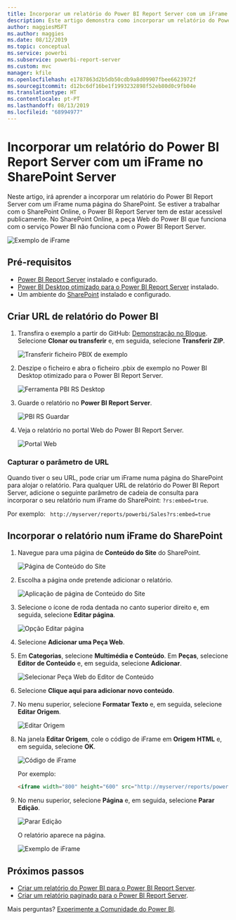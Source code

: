 ```yaml
---
title: Incorporar um relatório do Power BI Report Server com um iFrame no SharePoint Server
description: Este artigo demonstra como incorporar um relatório do Power BI Report Server com um iFrame no SharePoint Server
author: maggiesMSFT
ms.author: maggies
ms.date: 08/12/2019
ms.topic: conceptual
ms.service: powerbi
ms.subservice: powerbi-report-server
ms.custom: mvc
manager: kfile
ms.openlocfilehash: e1787863d2b5db50cdb9a8d09907fbee6623972f
ms.sourcegitcommit: d12bc6df16be1f1993232898f52eb80d0c9fb04e
ms.translationtype: HT
ms.contentlocale: pt-PT
ms.lasthandoff: 08/13/2019
ms.locfileid: "68994977"
---
```

# <a name="embed-a-power-bi-report-server-report-using-an-iframe-in-sharepoint-server"></a>Incorporar um relatório do Power BI Report Server com um iFrame no SharePoint Server

Neste artigo, irá aprender a incorporar um relatório do Power BI Report Server com um iFrame numa página do SharePoint. Se estiver a trabalhar com o SharePoint Online, o Power BI Report Server tem de estar acessível publicamente. No SharePoint Online, a peça Web do Power BI que funciona com o serviço Power BI não funciona com o Power BI Report Server.  

![Exemplo de iFrame](media/quickstart-embed/quickstart_embed_01.png)

## <a name="prerequisites"></a>Pré-requisitos
* [Power BI Report Server](https://powerbi.microsoft.com/report-server/) instalado e configurado.
* [Power BI Desktop otimizado para o Power BI Report Server](install-powerbi-desktop.md) instalado.
* Um ambiente do [SharePoint](https://docs.microsoft.com/sharepoint/install/install) instalado e configurado.

## <a name="create-the-power-bi-report-url"></a>Criar URL de relatório do Power BI

1. Transfira o exemplo a partir do GitHub: [Demonstração no Blogue](https://github.com/Microsoft/powerbi-desktop-samples). Selecione **Clonar ou transferir** e, em seguida, selecione **Transferir ZIP**.

    ![Transferir ficheiro PBIX de exemplo](media/quickstart-embed/quickstart_embed_14.png)

2. Deszipe o ficheiro e abra o ficheiro .pbix de exemplo no Power BI Desktop otimizado para o Power BI Report Server.

    ![Ferramenta PBI RS Desktop](media/quickstart-embed/quickstart_embed_02.png)

3. Guarde o relatório no **Power BI Report Server**. 

    ![PBI RS Guardar](media/quickstart-embed/quickstart_embed_03.png)

4. Veja o relatório no portal Web do Power BI Report Server.

    ![Portal Web](media/quickstart-embed/quickstart_embed_04.png)

### <a name="capture-the-url-parameter"></a>Capturar o parâmetro de URL

Quando tiver o seu URL, pode criar um iFrame numa página do SharePoint para alojar o relatório. Para qualquer URL de relatório do Power BI Report Server, adicione o seguinte parâmetro de cadeia de consulta para incorporar o seu relatório num iFrame do SharePoint: `?rs:embed=true`.

   Por exemplo:
    ``` 
    http://myserver/reports/powerbi/Sales?rs:embed=true
    ```
## <a name="embed-the-report-in-a-sharepoint-iframe"></a>Incorporar o relatório num iFrame do SharePoint

1. Navegue para uma página de **Conteúdo do Site** do SharePoint.

    ![Página de Conteúdo do Site](media/quickstart-embed/quickstart_embed_05.png)

2. Escolha a página onde pretende adicionar o relatório.

    ![Aplicação de página de Conteúdo do Site](media/quickstart-embed/quickstart_embed_06.png)

3. Selecione o ícone de roda dentada no canto superior direito e, em seguida, selecione **Editar página**.

    ![Opção Editar página](media/quickstart-embed/quickstart_embed_07.png)

4. Selecione **Adicionar uma Peça Web**.

5. Em **Categorias**, selecione **Multimédia e Conteúdo**. Em **Peças**, selecione **Editor de Conteúdo** e, em seguida, selecione **Adicionar**.

    ![Selecionar Peça Web do Editor de Conteúdo](media/quickstart-embed/quickstart_embed_09.png)

6. Selecione **Clique aqui para adicionar novo conteúdo**.

7. No menu superior, selecione **Formatar Texto** e, em seguida, selecione **Editar Origem**.

     ![Editar Origem](media/quickstart-embed/quickstart_embed_11.png)

8. Na janela **Editar Origem**, cole o código de iFrame em **Origem HTML** e, em seguida, selecione **OK**.

    ![Código de iFrame](media/quickstart-embed/quickstart_embed_12.png)

     Por exemplo:
     ```html
     <iframe width="800" height="600" src="http://myserver/reports/powerbi/Sales?rs:embed=true" frameborder="0" allowFullScreen="true"></iframe>
     ```

9. No menu superior, selecione **Página** e, em seguida, selecione **Parar Edição**.

    ![Parar Edição](media/quickstart-embed/quickstart_embed_13.png)

    O relatório aparece na página.

    ![Exemplo de iFrame](media/quickstart-embed/quickstart_embed_01.png)

## <a name="next-steps"></a>Próximos passos

- [Criar um relatório do Power BI para o Power BI Report Server](quickstart-create-powerbi-report.md).  
- [Criar um relatório paginado para o Power BI Report Server](quickstart-create-paginated-report.md).  

Mais perguntas? [Experimente a Comunidade do Power BI](https://community.powerbi.com/). 